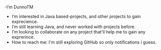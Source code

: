 -I’m DunnoTM
-  I’m interested in Java based-projects, and other projects to gain exprecience.
-  I’m still learning Java, and never worked with projects before.
-  I’m looking to collaborate on any project that'll help me to gain any exprerince.
-  How to reach me: I'm still exploring GitHub so only notifications i guess.



<!---
DunnoTM/DunnoTM is a ✨ special ✨ repository because its `README.md` (this file) appears on your GitHub profile.
You can click the Preview link to take a look at your changes.
--->
